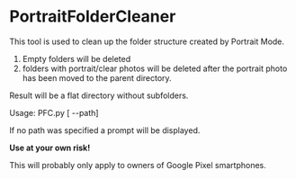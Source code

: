 # PortraitFolderCleaner

This tool is used to clean up the folder structure created by Portrait Mode. 

1. Empty folders will be deleted
2. folders with portrait/clear photos will be deleted after the portrait photo has been moved to the parent directory.

Result will be a flat directory without subfolders.

Usage:
  PFC.py [ --path]

If no path was specified a prompt will be displayed.

**Use at your own risk!**

This will probably only apply to owners of Google Pixel smartphones.
